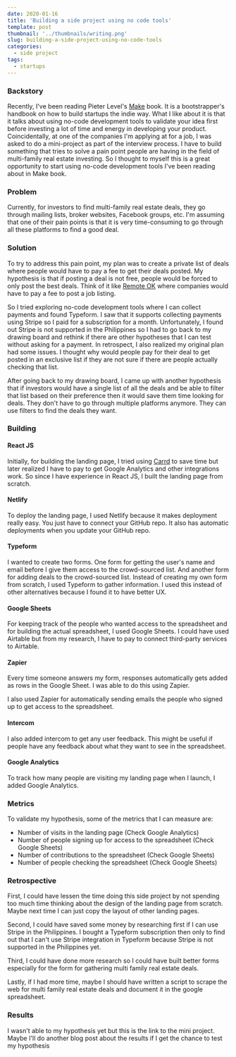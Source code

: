 ```yaml
---
date: 2020-01-16
title: 'Building a side project using no code tools'
template: post
thumbnail: '../thumbnails/writing.png'
slug: building-a-side-project-using-no-code-tools
categories:
  - side project
tags:
  - startups
---
```


### Backstory
Recently, I've been reading Pieter Level's [Make](https://makebook.io/) book. It is a bootstrapper's handbook on how to build startups the indie way. What I like about it is that it talks about using no-code development tools to validate your idea first before investing a lot of time and energy in developing your product. Coincidentally, at one of the companies I'm applying at for a job, I was asked to do a mini-project as part of the interview process. I have to build something that tries to solve a pain point people are having in the field of multi-family real estate investing. So I thought to myself this is a great opportunity to start using no-code development tools I've been reading about in Make book.

### Problem
Currently, for investors to find multi-family real estate deals, they go through mailing lists, broker websites, Facebook groups, etc.
I'm assuming that one of their pain points is that it is very time-consuming to go through all these platforms to find a good deal.

### Solution
To try to address this pain point, my plan was to create a private list of deals where people would have to pay a fee to get their deals posted. My hypothesis is that if posting a deal is not free, people would be forced to only post the best deals. Think of it like [Remote OK](https://remoteok.io/) where companies would have to pay a fee to post a job listing.

So I tried exploring no-code development tools where I can collect payments and found Typeform. I saw that it supports collecting payments using Stripe so I paid for a subscription for a month. Unfortunately, I found out Stripe is not supported in the Philippines so I had to go back to my drawing board and rethink if there are other hypotheses that I can test without asking for a payment. In retrospect, I also realized my original plan had some issues. I thought why would people pay for their deal to get posted in an exclusive list if they are not sure if there are people actually checking that list.

After going back to my drawing board, I came up with another hypothesis that if investors would have a single list of all the deals and be able to filter that list based on their preference then it would save them time looking for deals. They don't have to go through multiple platforms anymore. They can use filters to find the deals they want.

### Building

#### React JS
Initially, for building the landing page, I tried using [Carrd](https://carrd.co/) to save time but later realized I have to pay to get Google Analytics and other integrations work. So since I have experience in React JS, I built the landing page from scratch.

#### Netlify
To deploy the landing page, I used Netlify because it makes deployment really easy. You just have to connect your GitHub repo. It also has automatic deployments when you update your GitHub repo.

#### Typeform
I wanted to create two forms. One form for getting the user's name and email before I give them access to the crowd-sourced list. And another form for adding deals to the crowd-sourced list. Instead of creating my own form from scratch, I used Typeform to gather information. I used this instead of other alternatives because I found it to have better UX.

#### Google Sheets
For keeping track of the people who wanted access to the spreadsheet and for building the actual spreadsheet, I used Google Sheets. I could have used Airtable but from my research, I have to pay to connect third-party services to Airtable.

#### Zapier
Every time someone answers my form, responses automatically gets added as rows in the Google Sheet. I was able to do this using Zapier.

I also used Zapier for automatically sending emails the people who signed up to get access to the spreadsheet.

#### Intercom
I also added intercom to get any user feedback. This might be useful if people have any feedback about what they want to see in the spreadsheet.

#### Google Analytics
To track how many people are visiting my landing page when I launch, I added Google Analytics.

### Metrics
To validate my hypothesis, some of the metrics that I can measure are:

- Number of visits in the landing page (Check Google Analytics)
- Number of people signing up for access to the spreadsheet (Check Google Sheets)
- Number of contributions to the spreadsheet (Check Google Sheets)
- Number of people checking the spreadsheet (Check Google Sheets)

### Retrospective

First, I could have lessen the time doing this side project by not spending too much time thinking about the design of the landing page from scratch. Maybe next time I can just copy the layout of other landing pages.

Second, I could have saved some money by researching first if I can use Stripe in the Philippines. I bought a Typeform subscription then only to find out that I can't use Stripe integration in Typeform because Stripe is not supported in the Philippines yet.

Third, I could have done more research so I could have built better forms especially for the form for gathering multi family real estate deals.

Lastly, if I had more time, maybe I should have written a script to scrape the web for multi family real estate deals and document it in the google spreadsheet.

### Results
I wasn't able to my hypothesis yet but this is the link to the mini project. Maybe I'll do another blog post about the results if I get the chance to test my hypothesis

